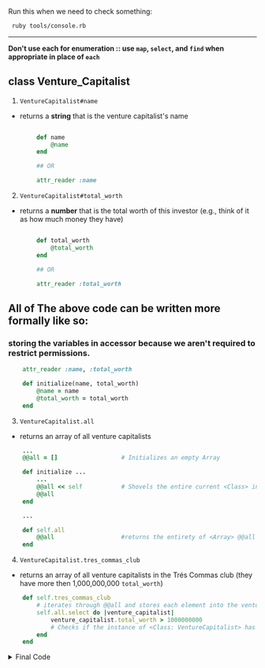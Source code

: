 
Run this when we need to check something:

```zsh
 ruby tools/console.rb
```

----

**Don't use each for enumeration :: use `map`, `select`, and `find` when appropriate in place of `each`**

## class Venture_Capitalist

1. `VentureCapitalist#name`

  - returns a **string** that is the venture capitalist's name

```ruby

        def name
            @name
        end

        ## OR

        attr_reader :name

```

2. `VentureCapitalist#total_worth`

  - returns a **number** that is the total worth of this investor (e.g., think of it as how much money they have)

```ruby 

        def total_worth
            @total_worth
        end

        ## OR

        attr_reader :total_worth

```


## All of The above code can be written more formally like so:
### storing the variables in accessor because we aren't required to restrict permissions.


```ruby
    attr_reader :name, :total_worth

    def initialize(name, total_worth)
        @name = name
        @total_worth = total_worth
    end
```

3. `VentureCapitalist.all`

  - returns an array of all venture capitalists

```ruby 
    ...
    @@all = []                  # Initializes an empty Array

    def initialize ...
        ...
        @@all << self           # Shovels the entire current <Class> into the <Array>
        @@all
    end

    ...

    def self.all
        @@all                   #returns the entirety of <Array> @@all
    end

```

4. `VentureCapitalist.tres_commas_club`

  - returns an array of all venture capitalists in the Trés Commas club (they have more then 1,000,000,000 `total_worth`)


```ruby 
    def self.tres_commas_club
        # iterates through @@all and stores each element into the venture_capitalist variable
        self.all.select do |venture_capitalist|
            venture_capitalist.total_worth > 1000000000
            # Checks if the instance of <Class: VentureCapitalist> has a total_worth that is greater than 1000000000
        end
    end

```

<Details>
<summary> Final Code </summary>

``` ruby
    attr_reader :name, :total_worth
    
    @@all = []

    def initialize(name, total_worth)
        @name = name
        @total_worth = total_worth
        @@all << self
    end

    def self.all
        @@all
    end

    def self.tres_commas_club
        self.all.select do |venture_capitalist|
            venture_capitalist.total_worth > 1000000000 
        end
    end

```
</Details>